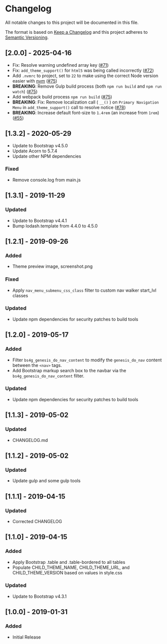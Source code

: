 # Changelog
All notable changes to this project will be documented in this file.

The format is based on [Keep a Changelog](http://keepachangelog.com/en/1.0.0/)
and this project adheres to [Semantic Versioning](http://semver.org/spec/v2.0.0.html).

## [2.0.0] - 2025-04-16
- Fix: Resolve warning undefined array key ([#71](https://github.com/salcode/bootstrap4-genesis/issues/71))
- Fix: `add_theme_support()` for `html5` was being called incorrectly ([#72](https://github.com/salcode/bootstrap4-genesis/issues/72))
- Add `.nvmrc` to project, set to `22` to make using the correct Node version easier with [nvm](https://github.com/nvm-sh/nvm) ([#75](https://github.com/salcode/bootstrap4-genesis/issues/75))
- **BREAKING**: Remove Gulp build process (both `npm run build` and `npm run watch`) ([#75](https://github.com/salcode/bootstrap4-genesis/issues/75))
- Add webpack build process `npm run build` ([#75](https://github.com/salcode/bootstrap4-genesis/issues/75))
- **BREAKING**: Fix: Remove localization call ( `__()` ) on `Primary Navigation Menu` in `add_theme_support()` call to resolve notice ([#78](https://github.com/salcode/bootstrap4-genesis/issues/78))
- **BREAKING**: Increase default font-size to `1.4rem` (an increase from `1rem`) ([#55](https://github.com/salcode/bootstrap4-genesis/issues/55))

## [1.3.2] - 2020-05-29
- Update to Bootstrap v4.5.0
- Update Acorn to 5.7.4
- Update other NPM dependencies
### Fixed
- Remove console.log from main.js

## [1.3.1] - 2019-11-29
### Updated
- Update to Bootstrap v4.4.1
- Bump lodash.template from 4.4.0 to 4.5.0

## [1.2.1] - 2019-09-26
### Added
- Theme preview image, screenshot.png
### Fixed
- Apply `nav_menu_submenu_css_class` filter to custom nav walker start_lvl classes
### Updated
- Update npm dependencies for security patches to build tools

## [1.2.0] - 2019-05-17
### Added
- Filter `bs4g_genesis_do_nav_content` to modify the `genesis_do_nav` content between the `<nav>` tags.
- Add Bootstrap markup search box to the navbar via the `bs4g_genesis_do_nav_content` filter.
### Updated
- Update npm dependencies for security patches to build tools

## [1.1.3] - 2019-05-02
### Updated
- CHANGELOG.md

## [1.1.2] - 2019-05-02
### Updated
- Update gulp and some gulp tools

## [1.1.1] - 2019-04-15
### Updated
- Corrected CHANGELOG

## [1.1.0] - 2019-04-15
### Added
- Apply Bootstrap .table and .table-bordered to all tables
- Populate CHILD_THEME_NAME, CHILD_THEME_URL, and CHILD_THEME_VERSION based on values in style.css
### Updated
- Update to Bootstrap v4.3.1

## [1.0.0] - 2019-01-31
### Added
- Initial Release
